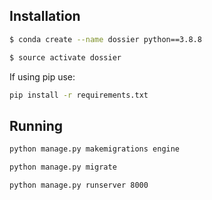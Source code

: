 ## Installation

```bash
$ conda create --name dossier python==3.8.8
```

```bash
$ source activate dossier
```

If using pip use:

```bash
pip install -r requirements.txt
```


## Running


```bash
python manage.py makemigrations engine
```

```bash
python manage.py migrate
```

```bash
python manage.py runserver 8000
```

